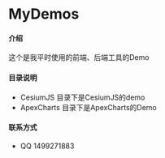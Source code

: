 # MyDemos

#### 介绍
这个是我平时使用的前端、后端工具的Demo


#### 目录说明
+ CesiumJS  目录下是CesiumJS的demo
+ ApexCharts    目录下是ApexCharts的Demo

#### 联系方式
+ QQ 1499271883